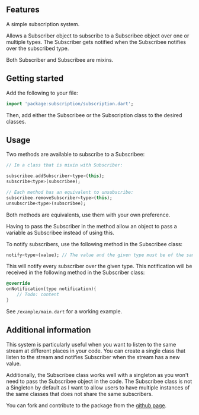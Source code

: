 ## Features

A simple subscription system. 

Allows a Subscriber object to subscribe to a Subscribee object over one or multiple types.
The Subscriber gets notified when the Subscribee notifies over the subscribed type.

Both Subscriber and Subscribee are mixins.

## Getting started

Add the following to your file:

```dart
import 'package:subscription/subscription.dart';
```

Then, add either the Subscribee or the Subscription class to the desired classes.

## Usage

Two methods are available to subscribe to a Subscribee:
```dart
// In a class that is mixin with Subscriber:

subscribee.addSubscriber<type>(this); 
subscribe<type>(subscribee);

// Each method has an equivalent to unsubscribe:
subscribee.removeSubscriber<type>(this);
unsubscribe<type>(subscribee);
```

Both methods are equivalents, use them with your own preference.

Having to pass the Subscriber in the method allow an object to pass a variable as Subscribee instead of using this.

To notify subscribers, use the following method in the Subscribee class:
```dart
notify<type>(value); // The value and the given type must be of the same type
```
This will notify every subscriber over the given type. This notification will be received in the following method in the Subscriber class:
```dart 
@override
onNotification(type notification){
    // Todo: content
}
``` 

See ```/example/main.dart``` for a working example.

## Additional information

This system is particularly useful when you want to listen to the same stream at different places in your code.
You can create a single class that listen to the stream and notifies Subscriber when the stream has a new value.

Additionally, the Subscribee class works well with a singleton as you won't need to pass the Subscribee object in the code.
The Subscribee class is not a Singleton by default as I want to allow users to have multiple instances of the same classes that does not share the same subscribers.

You can fork and contribute to the package from the [github page](https://github.com/Feynallein/Subscription).